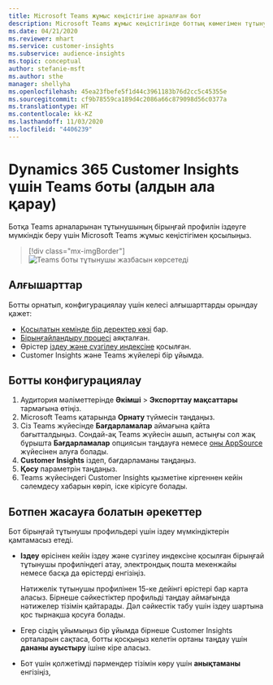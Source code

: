 ```yaml
---
title: Microsoft Teams жұмыс кеңістігіне арналған бот
description: Microsoft Teams жұмыс кеңістігінде боттың көмегімен тұтынушының бірыңғай профильдерін іздеңіз.
ms.date: 04/21/2020
ms.reviewer: mhart
ms.service: customer-insights
ms.subservice: audience-insights
ms.topic: conceptual
author: stefanie-msft
ms.author: sthe
manager: shellyha
ms.openlocfilehash: 45ea23fbefe5f1d44c3961183b76d2cc5c45355e
ms.sourcegitcommit: cf9b78559ca189d4c2086a66c879098d56c0377a
ms.translationtype: HT
ms.contentlocale: kk-KZ
ms.lasthandoff: 11/03/2020
ms.locfileid: "4406239"
---
```

# <a name="teams-bot-for-dynamics-365-customer-insights-preview"></a>Dynamics 365 Customer Insights үшін Teams боты (алдын ала қарау)

Ботқа Teams арналарынан тұтынушының бірыңғай профилін іздеуге мүмкіндік беру үшін Microsoft Teams жұмыс кеңістігімен қосылыңыз.

> [!div class="mx-imgBorder"]
> ![Teams боты тұтынушы жазбасын көрсетеді](media/teams-bot.png "Teams боты тұтынушы жазбасын көрсетеді")

## <a name="prerequisites"></a>Алғышарттар

Ботты орнатып, конфигурациялау үшін келесі алғышарттарды орындау қажет:

- [Қосылатын кемінде бір деректер көзі](data-sources.md) бар.
- [Бірыңғайландыру процесі](data-unification.md) аяқталған.
- Өрістер [іздеу және сүзгілеу индексіне](search-filter-index.md) қосылған.
- Customer Insights және Teams жүйелері бір ұйымда.

## <a name="configure-the-bot"></a>Ботты конфигурациялау

1. Аудитория мәліметтерінде **Әкімші** > **Экспорттау мақсаттары** тармағына өтіңіз.
1. Microsoft Teams қатарында **Орнату** түймесін таңдаңыз.
1. Сіз Teams жүйесінде **Бағдарламалар** аймағына қайта бағытталдыңыз. Сондай-ақ Teams жүйесін ашып, астыңғы сол жақ бұрышта **Бағдарламалар** опциясын таңдауға немесе [оны AppSource](https://go.microsoft.com/fwlink/?linkid=2124104) жүйесінен алуға болады.
1. **Customer Insights** іздеп, бағдарламаны таңдаңыз.
1. **Қосу** параметрін таңдаңыз.
1. Teams жүйесіндегі Customer Insights қызметіне кіргеннен кейін сәлемдесу хабарын көріп, іске кірісуге болады.

## <a name="things-you-can-do-with-the-bot"></a>Ботпен жасауға болатын әрекеттер

Бот бірыңғай тұтынушы профильдері үшін іздеу мүмкіндіктерін қамтамасыз етеді.

- **Іздеу** өрісінен кейін іздеу және сүзгілеу индексіне қосылған бірыңғай тұтынушы профиліндегі атау, электрондық пошта мекенжайы немесе басқа да өрістерді енгізіңіз.

  Нәтижелік тұтынушы профилінен 15-ке дейінгі өрістері бар карта аласыз. Бірнеше сәйкестіктер профильді таңдау аймағында нәтижелер тізімін қайтарады. Дәл сәйкестік табу үшін іздеу шартына қос тырнақша қосуға болады.

- Егер сіздің ұйымыңыз бір ұйымда бірнеше Customer Insights орталарын сақтаса, ботты қосқыңыз келетін ортаны таңдау үшін **дананы ауыстыру** ішіне кіре аласыз.

- Бот үшін қолжетімді пәрмендер тізімін көру үшін **анықтаманы** енгізіңіз,  
